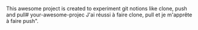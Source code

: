  This awesome project is created to experiment git notions like clone, push and pull# your-awesome-projec
J'ai réussi à faire clone, pull et je m'apprête à faire push".
